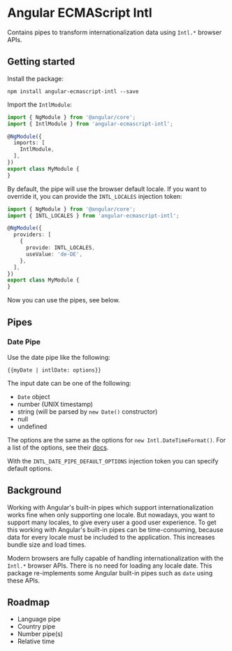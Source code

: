 # Angular ECMAScript Intl

Contains pipes to transform internationalization data using `Intl.*` browser APIs.

## Getting started

Install the package:

```
npm install angular-ecmascript-intl --save
```

Import the `IntlModule`:

```typescript
import { NgModule } from '@angular/core';
import { IntlModule } from 'angular-ecmascript-intl';

@NgModule({
  imports: [
    IntlModule,
  ],
})
export class MyModule {
}
```

By default, the pipe will use the browser default locale. If you want to override it, you can provide the `INTL_LOCALES`
injection token:

```typescript
import { NgModule } from '@angular/core';
import { INTL_LOCALES } from 'angular-ecmascript-intl';

@NgModule({
  providers: [
    {
      provide: INTL_LOCALES,
      useValue: 'de-DE',
    },
  ],
})
export class MyModule {
}
```

Now you can use the pipes, see below.

## Pipes

### Date Pipe

Use the date pipe like the following:

```
{{myDate | intlDate: options}}
```

The input date can be one of the following:

* `Date` object
* number (UNIX timestamp)
* string (will be parsed by `new Date()` constructor)
* null
* undefined

The options are the same as the options for `new Intl.DateTimeFormat()`. For a list of the options, see
their [docs](https://developer.mozilla.org/en-US/docs/Web/JavaScript/Reference/Global_Objects/Intl/DateTimeFormat/DateTimeFormat).

With the `INTL_DATE_PIPE_DEFAULT_OPTIONS` injection token you can specify default options.

## Background

Working with Angular's built-in pipes which support internationalization works fine when only supporting one locale.
But nowadays, you want to support many locales, to give every user a good user experience. To get this working with
Angular's built-in pipes can be time-consuming, because data for every locale must be included
to the application. This increases bundle size and load times.

Modern browsers are fully capable of handling internationalization with the `Intl.*` browser APIs. There is no need for
loading any locale date. This package re-implements some Angular built-in pipes such as `date` using these APIs.

## Roadmap

* Language pipe
* Country pipe
* Number pipe(s)
* Relative time
